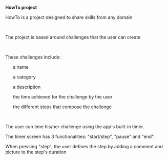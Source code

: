 <strong>HowTo project</strong>
<br>	
<p>HowTo is a project designed to share skills from any domain</p>
<br>
<p>The project is based around challenges that the user can create</p>
<br>
<p>These challenges include:</p>
<ul>a name</ul>
<ul>a category</ul>
<ul>a description</ul>
<ul>the time achieved for the challenge by the user</ul>
<ul>the different steps that compose the challenge</ul>
<br>
<p>The user can time his/her challenge using the app's built-in timer.</p>
<p>The timer screen has 3 functionalities: "start/step", "pause" and "end".</p>
<p>When pressing "step", the user defines the step by adding a comment and picture to the step's duration</p>

